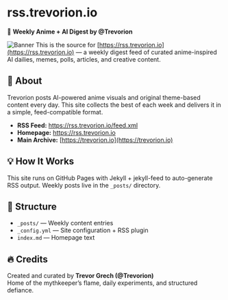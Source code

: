 # rss.trevorion.io

📰 **Weekly Anime + AI Digest by @Trevorion**

![Banner](https://rss.trevorion.io/assets/Bbanner.png)
This is the source for [https://rss.trevorion.io](https://rss.trevorion.io) — a weekly digest feed of curated anime-inspired AI dailies, memes, polls, articles, and creative content.

## 📡 About

Trevorion posts AI-powered anime visuals and original theme-based content every day. This site collects the best of each week and delivers it in a simple, feed-compatible format.

- **RSS Feed:** https://rss.trevorion.io/feed.xml
- **Homepage:** https://rss.trevorion.io
- **Main Archive:** [https://trevorion.io](https://trevorion.io)

## 💡 How It Works

This site runs on GitHub Pages with Jekyll + jekyll-feed to auto-generate RSS output. Weekly posts live in the `_posts/` directory.

## 📁 Structure

- `_posts/` — Weekly content entries
- `_config.yml` — Site configuration + RSS plugin
- `index.md` — Homepage text

## 🔥 Credits

Created and curated by **Trevor Grech (@Trevorion)**  
Home of the mythkeeper’s flame, daily experiments, and structured defiance.

